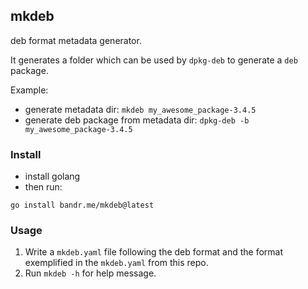 ## mkdeb
deb format metadata generator.

It generates a folder which can be used by `dpkg-deb` to generate a `deb` package.

Example:
- generate metadata dir: `mkdeb my_awesome_package-3.4.5`
- generate deb package from metadata dir: `dpkg-deb -b my_awesome_package-3.4.5`

### Install
- install golang
- then run:
```
go install bandr.me/mkdeb@latest
```

### Usage
1. Write a `mkdeb.yaml` file following the deb format and the format exemplified in the `mkdeb.yaml` from this repo.
2. Run `mkdeb -h` for help message.
